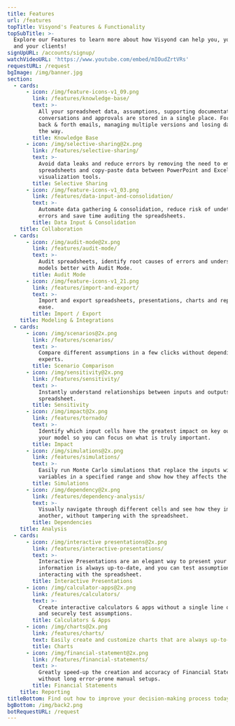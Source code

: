 ```yaml
---
title: Features
url: /features
topTitle: Visyond's Features & Functionality
topSubTitle: >-
  Explore our Features to learn more about how Visyond can help you, your team
  and your clients!
signUpURL: /accounts/signup/
watchVideoURL: 'https://www.youtube.com/embed/mIOudZrtVRs'
requestURL: /request
bgImage: /img/banner.jpg
section:
  - cards:
      - icon: /img/feature-icons-v1_09.png
        link: /features/knowledge-base/
        text: >-
          All your spreadsheet data, assumptions, supporting documentation,
          conversations and approvals are stored in a single place. Forget about
          back & forth emails, managing multiple versions and losing data along
          the way.
        title: Knowledge Base
      - icon: /img/selective-sharing@2x.png
        link: /features/selective-sharing/
        text: >-
          Avoid data leaks and reduce errors by removing the need to email
          spreadsheets and copy-paste data between PowerPoint and Excel or other
          visualization tools.
        title: Selective Sharing
      - icon: /img/feature-icons-v1_03.png
        link: /features/data-input-and-consolidation/
        text: >-
          Automate data gathering & consolidation, reduce risk of undetected
          errors and save time auditing the spreadsheets.
        title: Data Input & Consolidation
    title: Collaboration
  - cards:
      - icon: /img/audit-mode@2x.png
        link: /features/audit-mode/
        text: >-
          Audit spreadsheets, identify root causes of errors and understand your
          models better with Audit Mode.
        title: Audit Mode
      - icon: /img/feature-icons-v1_21.png
        link: /features/import-and-export/
        text: >-
          Import and export spreadsheets, presentations, charts and reports with
          ease.
        title: Import / Export
    title: Modeling & Integrations
  - cards:
      - icon: /img/scenarios@2x.png
        link: /features/scenarios/
        text: >-
          Compare different assumptions in a few clicks without depending on
          experts.
        title: Scenario Comparison
      - icon: /img/sensitivity@2x.png
        link: /features/sensitivity/
        text: >-
          Instantly understand relationships between inputs and outputs of your
          spreadsheet.
        title: Sensitivity
      - icon: /img/impact@2x.png
        link: /features/tornado/
        text: >-
          Identify which input cells have the greatest impact on key outputs of
          your model so you can focus on what is truly important.
        title: Impact
      - icon: /img/simulations@2x.png
        link: /features/simulations/
        text: >-
          Easily run Monte Carlo simulations that replace the inputs with random
          variables in a specified range and show how they affects the output.
        title: Simulations
      - icon: /img/dependency@2x.png
        link: /features/dependency-analysis/
        text: >-
          Visually navigate through different cells and see how they impact one
          another, without tampering with the spreadsheet.
        title: Dependencies
    title: Analysis
  - cards:
      - icon: /img/interactive presentations@2x.png
        link: /features/interactive-presentations/
        text: >-
          Interactive Presentations are an elegant way to present your data –
          information is always up-to-date, and you can test assumptions without
          interacting with the spreadsheet.
        title: Interactive Presentations
      - icon: /img/calculator-apps@2x.png
        link: /features/calculators/
        text: >-
          Create interactive calculators & apps without a single line of code
          and securely test assumptions.
        title: Calculators & Apps
      - icon: /img/charts@2x.png
        link: /features/charts/
        text: Easily create and customize charts that are always up-to-date.
        title: Charts
      - icon: /img/financial-statement@2x.png
        link: /features/financial-statements/
        text: >-
          Greatly speed-up the creation and accuracy of Financial Statements
          without long error-prone manual setups.
        title: Financial Statements
    title: Reporting
titleBottom: Find out how to improve your decision-making process today
bgBottom: /img/back2.png
botRequestURL: /request
---
```


